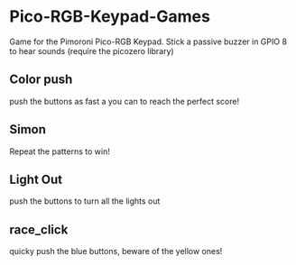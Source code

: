 # Pico-RGB-Keypad-Games

Game for the Pimoroni Pico-RGB Keypad.
Stick a passive buzzer in GPIO 8 to hear sounds (require the picozero library)

## Color push

push the buttons as fast a you can to reach the perfect score!

## Simon

Repeat the patterns to win!

## Light Out

push the buttons to turn all the lights out

## race_click

quicky push the blue buttons, beware of the yellow ones!